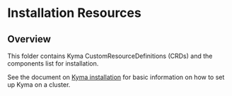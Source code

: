 # Installation Resources

## Overview

This folder contains Kyma CustomResourceDefinitions (CRDs) and the components list for installation. 

See the document on [Kyma installation](https://kyma-project.io/docs/kyma/latest/04-operation-guides/operations/02-install-kyma/) for basic information on how to set up Kyma on a cluster.
